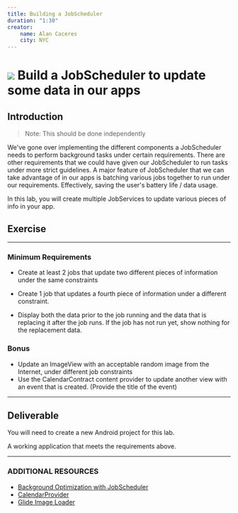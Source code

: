 ```yaml
---
title: Building a JobScheduler
duration: "1:30"
creator:
    name: Alan Caceres
    city: NYC
---
```

# ![](https://ga-dash.s3.amazonaws.com/production/assets/logo-9f88ae6c9c3871690e33280fcf557f33.png) Build a JobScheduler to update some data in our apps

<a name="introduction"></a>
## Introduction

> Note: This should be done independently

We've gone over implementing the different components a JobScheduler needs to perform background tasks
under certain requirements. There are other requirements that we could have given our JobScheduler to run tasks under more strict guidelines. A major feature of JobScheduler that we can take advantage of in our apps is batching various jobs together to run under our requirements. Effectively, saving the user's battery life / data usage.

In this lab, you will create multiple JobServices to update various pieces of info in your app.

<a name="exercise"></a>
## Exercise
***

### Minimum Requirements

- Create at least 2 jobs that update two different pieces of information under the same constraints

- Create 1 job that updates a fourth piece of information under a different constraint.

- Display both the data prior to the job running and the data that is replacing it after the job runs. If the job has not run yet, show nothing for the replacement data.

### Bonus
- Update an ImageView with an acceptable random image from the Internet, under different job constraints
- Use the CalendarContract content provider to update another view with an event that is created. (Provide the title of the event)

***

<a name="deliverable"></a>
## Deliverable

You will need to create a new Android project for this lab.

A working application that meets the requirements above.
***

### ADDITIONAL RESOURCES
- [Background Optimization with JobScheduler](https://developer.android.com/preview/features/background-optimization.html)
- [CalendarProvider](https://developer.android.com/guide/topics/providers/calendar-provider.html)
- [Glide Image Loader](https://github.com/bumptech/glide)
